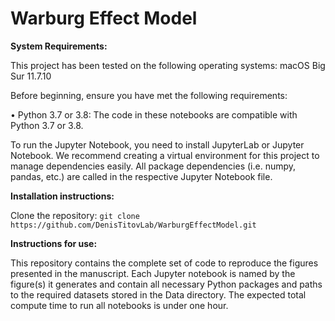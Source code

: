 # Warburg Effect Model

**System Requirements:** 

This project has been tested on the following operating systems: 
macOS Big Sur 11.7.10

Before beginning, ensure you have met the following requirements: 

•	Python 3.7 or 3.8: The code in these notebooks are compatible with Python 3.7 or 3.8. 

To run the Jupyter Notebook, you need to install JupyterLab or Jupyter Notebook. We recommend creating a virtual environment for this project to manage dependencies easily. All package dependencies (i.e. numpy, pandas, etc.) are called in the respective Jupyter Notebook file. 

**Installation instructions:** 

Clone the repository: `git clone https://github.com/DenisTitovLab/WarburgEffectModel.git`

**Instructions for use:**

This repository contains the complete set of code to reproduce the figures presented in the manuscript. Each Jupyter notebook is named by the figure(s) it generates and contain all necessary Python packages and paths to the required datasets stored in the Data directory. The expected total compute time to run all notebooks is under one hour. 

